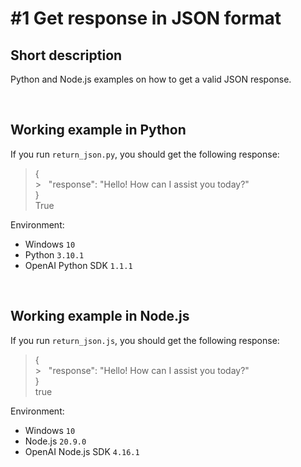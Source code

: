 # #1 Get response in JSON format

## Short description

Python and Node.js examples on how to get a valid JSON response.

<br>

## Working example in Python

If you run `return_json.py`, you should get the following response:

> {<br> > &nbsp;&nbsp;"response": "Hello! How can I assist you today?"<br>
> }<br>
> True

Environment:

- Windows `10`
- Python `3.10.1`
- OpenAI Python SDK `1.1.1`

<br>

## Working example in Node.js

If you run `return_json.js`, you should get the following response:

> {<br> > &nbsp;&nbsp;"response": "Hello! How can I assist you today?"<br>
> }<br>
> true

Environment:

- Windows `10`
- Node.js `20.9.0`
- OpenAI Node.js SDK `4.16.1`
